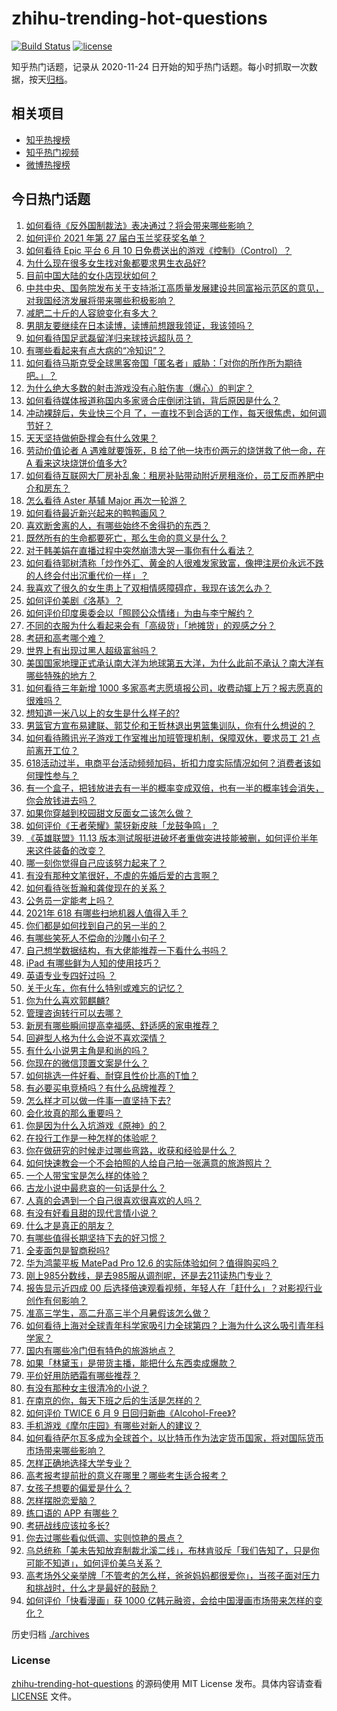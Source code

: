 # zhihu-trending-hot-questions

[![Build Status](https://github.com/justjavac/zhihu-trending-hot-questions/workflows/ci/badge.svg?branch=master)](https://github.com/justjavac/zhihu-trending-hot-questions/actions)
[![license](https://img.shields.io/github/license/justjavac/zhihu-trending-hot-questions)](https://github.com/justjavac/zhihu-trending-hot-questions/blob/master/LICENSE)

知乎热门话题，记录从 2020-11-24 日开始的知乎热门话题。每小时抓取一次数据，按天[归档](./archives)。

## 相关项目

- [知乎热搜榜](https://github.com/justjavac/zhihu-trending-top-search)
- [知乎热门视频](https://github.com/justjavac/zhihu-trending-hot-video)
- [微博热搜榜](https://github.com/justjavac/weibo-trending-hot-search)

## 今日热门话题

<!-- BEGIN -->
<!-- 最后更新时间 Fri Jun 11 2021 09:55:13 GMT+0800 (China Standard Time) -->

1. [如何看待《反外国制裁法》表决通过？将会带来哪些影响？](https://www.zhihu.com/question/464277187)
2. [如何评价 2021 年第 27 届白玉兰奖获奖名单？](https://www.zhihu.com/question/464326311)
3. [如何看待 Epic 平台 6 月 10
   日免费送出的游戏《控制》（Control）？](https://www.zhihu.com/question/464360791)
4. [为什么现在很多女生找对象都要求男生衣品好?](https://www.zhihu.com/question/462357177)
5. [目前中国大陆的女仆店现状如何？](https://www.zhihu.com/question/60687879)
6. [中共中央、国务院发布关于支持浙江高质量发展建设共同富裕示范区的意见，对我国经济发展将带来哪些积极影响？](https://www.zhihu.com/question/464319522)
7. [减肥二十斤的人容貌变化有多大？](https://www.zhihu.com/question/339245837)
8. [男朋友要继续在日本读博，读博前想跟我领证，我该领吗？](https://www.zhihu.com/question/462494313)
9. [如何看待国足武磊留洋归来球技远超队员？](https://www.zhihu.com/question/463808466)
10. [有哪些看起来有点大病的“冷知识”？](https://www.zhihu.com/question/458360832)
11. [如何看待马斯克受全球黑客帝国「匿名者」威胁：「对你的所作所为期待吧。」？](https://www.zhihu.com/question/463674631)
12. [为什么绝大多数的射击游戏没有心脏伤害（爆心）的判定？](https://www.zhihu.com/question/460567005)
13. [如何看待媒体报道称国内多家贤合庄倒闭注销，背后原因是什么？](https://www.zhihu.com/question/464128187)
14. [冲动裸辞后，失业快三个月
    了，一直找不到合适的工作，每天很焦虑，如何调节好？](https://www.zhihu.com/question/430896392)
15. [天天坚持做俯卧撑会有什么效果？](https://www.zhihu.com/question/288024454)
16. [劳动价值论者 A 遇难就要饿死，B 给了他一块市价两元的烧饼救了他一命，在 A
    看来这块烧饼价值多大?](https://www.zhihu.com/question/463563215)
17. [如何看待互联网大厂房补乱象：租房补贴带动附近房租涨价，员工反而养肥中介和房东？](https://www.zhihu.com/question/464358170)
18. [怎么看待 Aster 基辅 Major 再次一轮游？](https://www.zhihu.com/question/464333532)
19. [如何看待最近新兴起来的鸭鸭画风？](https://www.zhihu.com/question/463510531)
20. [喜欢断舍离的人，有哪些始终不舍得扔的东西？](https://www.zhihu.com/question/463153724)
21. [既然所有的生命都要死亡，那么生命的意义是什么？](https://www.zhihu.com/question/288017836)
22. [对于韩美娟在直播过程中突然崩溃大哭一事你有什么看法？](https://www.zhihu.com/question/463914779)
23. [如何看待郭树清称「炒作外汇、黄金的人很难发家致富，像押注房价永远不跌的人终会付出沉重代价一样」？](https://www.zhihu.com/question/464243954)
24. [我喜欢了很久的女生患上了双相情感障碍症，我现在该怎么办？](https://www.zhihu.com/question/400354421)
25. [如何评价美剧《洛基》？](https://www.zhihu.com/question/462557527)
26. [如何评价印度奥委会以「照顾公众情绪」为由与李宁解约？](https://www.zhihu.com/question/464221165)
27. [不同的衣服为什么看起来会有「高级货」「地摊货」的观感之分？](https://www.zhihu.com/question/68232440)
28. [考研和高考哪个难？](https://www.zhihu.com/question/440451177)
29. [世界上有出现过黑人超级富翁吗？](https://www.zhihu.com/question/316418280)
30. [美国国家地理正式承认南大洋为地球第五大洋，为什么此前不承认？南大洋有哪些特殊的地方？](https://www.zhihu.com/question/464055142)
31. [如何看待三年新增 1000
    多家高考志愿填报公司，收费动辄上万？报志愿真的很难吗？](https://www.zhihu.com/question/464228987)
32. [想知道一米八以上的女生是什么样子的?](https://www.zhihu.com/question/433141761)
33. [男篮官方宣布易建联、郭艾伦和王哲林退出男篮集训队，你有什么想说的？](https://www.zhihu.com/question/464171039)
34. [如何看待腾讯光子游戏工作室推出加班管理机制，保障双休，要求员工 21
    点前离开工位？](https://www.zhihu.com/question/464150896)
35. [618活动过半，电商平台活动频频加码，折扣力度实际情况如何？消费者该如何理性参与？](https://www.zhihu.com/question/464028524)
36. [有一个盒子，把钱放进去有一半的概率变成双倍，也有一半的概率钱会消失，你会放钱进去吗？](https://www.zhihu.com/question/463236177)
37. [如果你穿越到校园甜文反面女二该怎么做？](https://www.zhihu.com/question/373188366)
38. [如何评价《王者荣耀》蒙犽新皮肤「龙鼓争鸣」？](https://www.zhihu.com/question/463843493)
39. [《英雄联盟》11.13
    版本测试服挺进破坏者重做突进技能被删，如何评价半年来这件装备的改变？](https://www.zhihu.com/question/464089576)
40. [哪一刻你觉得自己应该努力起来了？](https://www.zhihu.com/question/463880646)
41. [有没有那种文笔很好，不虐的先婚后爱的古言啊？](https://www.zhihu.com/question/417473311)
42. [如何看待张哲瀚和龚俊现在的关系？](https://www.zhihu.com/question/458226340)
43. [公务员一定能考上吗？](https://www.zhihu.com/question/463166599)
44. [2021年 618 有哪些扫地机器人值得入手？](https://www.zhihu.com/question/457255349)
45. [你们都是如何找到自己的另一半的？](https://www.zhihu.com/question/61641809)
46. [有哪些笑死人不偿命的沙雕小句子？](https://www.zhihu.com/question/446274242)
47. [自己想学数据结构，有大佬能推荐一下看什么书吗？](https://www.zhihu.com/question/324033409)
48. [iPad 有哪些鲜为人知的使用技巧？](https://www.zhihu.com/question/27682420)
49. [英语专业专四好过吗 ？](https://www.zhihu.com/question/389176629)
50. [关于火车，你有什么特别或难忘的记忆？](https://www.zhihu.com/question/463714171)
51. [你为什么喜欢郭麒麟?](https://www.zhihu.com/question/377729124)
52. [管理咨询转行可以去哪？](https://www.zhihu.com/question/21307422)
53. [新房有哪些瞬间提高幸福感、舒适感的家电推荐？](https://www.zhihu.com/question/438134229)
54. [回避型人格为什么会说不喜欢深情？](https://www.zhihu.com/question/451675251)
55. [有什么小说男主角是和尚的吗？](https://www.zhihu.com/question/62712314)
56. [你现在的微信顶置文案是什么？](https://www.zhihu.com/question/453486513)
57. [如何挑选一件好看、耐穿且性价比高的T恤？](https://www.zhihu.com/question/404173699)
58. [有必要买电竞椅吗？有什么品牌推荐？](https://www.zhihu.com/question/50453120)
59. [怎么样才可以做一件事一直坚持下去?](https://www.zhihu.com/question/462919209)
60. [会化妆真的那么重要吗？](https://www.zhihu.com/question/463267809)
61. [你是因为什么入坑游戏《原神》的？](https://www.zhihu.com/question/463678611)
62. [在投行工作是一种怎样的体验呢？](https://www.zhihu.com/question/31514252)
63. [你在做研究的时候走过哪些弯路，收获和经验是什么？](https://www.zhihu.com/question/26428572)
64. [如何快速教会一个不会拍照的人给自己拍一张满意的旅游照片？](https://www.zhihu.com/question/21683968)
65. [一个人带宝宝是怎么样的体验？](https://www.zhihu.com/question/312960539)
66. [古龙小说中最悲哀的一句话是什么？](https://www.zhihu.com/question/463769393)
67. [人真的会遇到一个自己很喜欢很喜欢的人吗？](https://www.zhihu.com/question/463291945)
68. [有没有好看且甜的现代言情小说？](https://www.zhihu.com/question/438709562)
69. [什么才是真正的朋友？](https://www.zhihu.com/question/24101927)
70. [有哪些值得长期坚持下去的好习惯？](https://www.zhihu.com/question/301793024)
71. [全麦面包是智商税吗?](https://www.zhihu.com/question/416804902)
72. [华为鸿蒙平板 MatePad Pro 12.6
    的实际体验如何？值得购买吗？](https://www.zhihu.com/question/464198645)
73. [刚上985分数线，是去985服从调剂呢，还是去211读热门专业？](https://www.zhihu.com/question/448604507)
74. [报告显示近四成 00
    后选择倍速观看视频，年轻人在「赶什么」？对影视行业创作有何影响？](https://www.zhihu.com/question/464019954)
75. [准高三学生，高二升高三半个月暑假该怎么做？](https://www.zhihu.com/question/328385434)
76. [如何看待上海对全球青年科学家吸引力全球第四？上海为什么这么吸引青年科学家？](https://www.zhihu.com/question/463231999)
77. [国内有哪些冷门但有特色的旅游地点？](https://www.zhihu.com/question/19855515)
78. [如果「林黛玉」是带货主播，能把什么东西卖成爆款？](https://www.zhihu.com/question/464064077)
79. [平价好用防晒霜有哪些推荐？](https://www.zhihu.com/question/290829120)
80. [有没有那种女主很清冷的小说？](https://www.zhihu.com/question/365640922)
81. [在南京的你，每天下班之后的生活是怎样的？](https://www.zhihu.com/question/463893798)
82. [如何评价 TWICE 6 月 9
    日回归新曲《Alcohol-Free》?](https://www.zhihu.com/question/464107220)
83. [手机游戏《摩尔庄园》有哪些对新人的建议？](https://www.zhihu.com/question/462564990)
84. [如何看待萨尔瓦多成为全球首个，以比特币作为法定货币国家，将对国际货币市场带来哪些影响？](https://www.zhihu.com/question/464147867)
85. [怎样正确地选择大学专业？](https://www.zhihu.com/question/56998038)
86. [高考报考提前批的意义在哪里？哪些考生适合报考？](https://www.zhihu.com/question/282698579)
87. [女孩子想要的偏爱是什么？](https://www.zhihu.com/question/392000444)
88. [怎样摆脱恋爱脑？](https://www.zhihu.com/question/311298787)
89. [练口语的 APP 有哪些？](https://www.zhihu.com/question/25707926)
90. [考研战线应该拉多长?](https://www.zhihu.com/question/349634304)
91. [你去过哪些看似低调、实则惊艳的景点？](https://www.zhihu.com/question/459376793)
92. [乌总统称「美未告知放弃制裁北溪二线」，布林肯驳斥「我们告知了，只是你可能不知道」，如何评价美乌关系？](https://www.zhihu.com/question/464060123)
93. [高考场外父亲举牌「不管考的怎么样，爸爸妈妈都很爱你」，当孩子面对压力和挑战时，什么才是最好的鼓励？](https://www.zhihu.com/question/464058857)
94. [如何评价「快看漫画」获 1000
    亿韩元融资，会给中国漫画市场带来怎样的变化？](https://www.zhihu.com/question/464056519)

<!-- END -->

历史归档 [./archives](./archives)

### License

[zhihu-trending-hot-questions](https://github.com/justjavac/zhihu-trending-hot-questions)
的源码使用 MIT License 发布。具体内容请查看 [LICENSE](./LICENSE) 文件。
